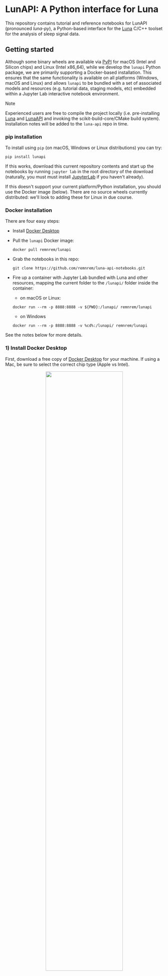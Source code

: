 # LunAPI: A Python interface for Luna

This repository contains tutorial and reference notebooks for LunAPI
(pronounced _luna-py_), a Python-based interface for the
[Luna](http://zzz.bwh.harvard.edu/luna/) C/C++ toolset for the
analysis of sleep signal data.

## Getting started

Although some binary wheels are available via
[PyPI](https://pypi.org/project/lunapi/) for macOS (Intel and Silicon
chips) and Linux (Intel x86_64), while we develop the `lunapi` Python
package, we are primarily supporting a Docker-based installation.
This ensures that the same functionality is available on all platforms
(Windows, macOS and Linux) and allows `lunapi` to be bundled with a
set of associated models and resources (e.g. tutorial data, staging
models, etc) embedded within a Jupyter Lab interactive notebook
environment.

> [!NOTE]
> Experienced users are free to compile the project locally
> (i.e. pre-installing [Luna](http://github.com/remnrem/luna-base) and
> [LunaAPI](http://github.com/remnrem/luna-api) and invoking
> the scikit-build-core/CMake build system).  Installation notes will be
> added to the `luna-api` repo in time.


### pip installation

To install using `pip` (on macOS, Windows or Linux distributions) you can try:

```
pip install lunapi
```

If this works, download this current repository contents and start up
the notebooks by running `jupyter lab` in the root directory of the
download (naturally, you must must install
[JupyterLab](https://jupyter.org/) if you haven't already).

If this doesn't support your current platform/Python installation, you
should use the Docker image (below).  There are no source wheels
currently distributed: we'll look to adding these for Linux in due
course.


### Docker installation

There are four easy steps:

 - Install [Docker Desktop](http://www.docker.com)

 - Pull the `lunapi` Docker image:
   ```
   docker pull remnrem/lunapi
   ```

 - Grab the notebooks in this repo:
   ```
   git clone https://github.com/remnrem/luna-api-notebooks.git
   ```

 - Fire up a container with Jupyter Lab bundled with Luna and other resources, mapping the current folder to the `/lunapi/` folder inside the container:

     - on macOS or Linux:
     ```
     docker run --rm -p 8888:8888 -v ${PWD}:/lunapi/ remnrem/lunapi
     ```

     - on Windows
     ```
     docker run --rm -p 8888:8888 -v %cd%:/lunapi/ remnrem/lunapi
     ```

See the notes below for more details. 



### 1) Install Docker Desktop

First, download a free copy of [Docker Desktop](http://www.docker.com)
for your machine.  If using a Mac, be sure to select the correct chip
type (Apple vs Intel).

<p align="center" width="100%">
 <img src="img/docker1.png" width="70%" height="70%">
</p>

There is plenty of help on the Docker pages if you get stuck.

### 2) Pull the latest LunAPI image

After installing Docker, use the command line to _pull_ the latest version
of `lunapi`:

```
docker pull remnrem/lunapi
```

<p align="center" width="100%">
 <img src="img/pull.png" width="100%" height="100%">
</p>

> [!TIP]
> You can always use this command subsequently to check that the version you are using
> is up-to-date.


### 3) Get the tutorial and reference notebooks

Next, get the tutorial and reference notebooks from this repository. These are not required
but will be helpful to get you started.   For example, you can use `git clone` from the command line,
or simply download a Zip file from the links at the top of this page:

<p align="center" width="100%">
 <img src="img/download.png" width="50%" height="50%" align="center">
</p>

### 4) Start LunAPI 

Move to the folder where you downloaded the notebooks (`luna-api-notebooks/`)
and start _LunAPI_ by running this Docker command:  (this is the point you'd start from
having already downloaded the above, i.e. when starting a new session):

```
docker run --rm -p 8888:8888 -v ${PWD}:/lunapi/ remnrem/lunapi
```

<p align="center" width="100%">
 <img src="img/run.png" width="100%" height="100%" align="center">
</p>

> [!NOTE]
> See the Docker documentation for more details on using
> Docker.  The above command `run`'s the image `remnrem/lunapi`
> (i.e. as you just downloaded from the
> [DockerHub](http://hub.docker.com) repository).  The additional
> options 1) stop the container when you finish (`--rm`), 2) map port
> 8888 from the container to port 8888 on your machine, so that you
> can access Jupyter Lab via your local web browser, and 3) map the
> current folder on your local machine (`${PWD}`) to the folder
> `/lunapi/` in the container, so that you can read/write files to
> your machine from the container.  See Docker options for more
> functions, e.g. it is easy to map multiple folders (or specify a
> folder other than the working directory, e.g. `-v
> /home/john/data/:/lunapi/` using the form `local:container`), etc.
> One tip is that it is better not to map your whole home folder for
> performance reasons.

After running the above, you should see some text from Jupyter Lab's
start-up log in the window (most of which you can safely ignore,
including various warnings that may subsequently appear from JupyterLab 
in that terminal window).  We'll try to streamline this later, but for now:
to access Jupyter Lab, look for the line (it may appear twice) starting
`http://127.0.0.1` (which is your local machine), for example:

<p align="center" width="100%">
 <img src="img/start.png" width="100%" height="100%" align="center">
</p>

e.g. in this particular instance, this is the link to be copied:
```
http://127.0.0.1:8888/lab?token=df46b121be42d19f70d647af90b569b1240c668f41bf1b57
```
> [!TIP]
> Note that the token will be different each time, do not try to use the exact link above.

Copy-and-paste the whole line (with the token) into your web browser and you
should see an instance of Jupyter Lab is already running and ready to
start analysis! For example, here we first `import lunapi as lp` and then run
the POPS automated stager on an NSRR tutorial EDF:

<p align="center" width="100%">
 <img src="img/nb.png" width="100%" height="100%">
</p>

For more details, open the notebooks (`.ipynb` files) to follow the tutorial and reference material for `lunapi`.  

Keep the terminal window open (can be backgrounded) in order to keep the Jupyter Lab instance
running locally on your machine.  You should be able to close the Jupyter Lab instance by pressing Ctrl-C
on the terminal where you initiated it.  (On Windows, this may not work: if so, you can always use the Docker Desktop
to close any containers.)


> [!CAUTION]
> Without altering configuration files, you can only have a single instance of Jupyter Lab and LunAPI container running
> at any one time.

## More information

The main Luna documentation pages can be found at
[http://zzz.bwh.harvard.edu/luna](http://zzz.bwh.harvard.edu/luna), which describes how to work with Luna,
its command scripting language and the range of analyses available.

Currently, all documentation related to the Python interface
(i.e. _LunAPI_, equivalently termed as the Python package `lunapi`)
are in the Jupyter notebooks in this repository.

